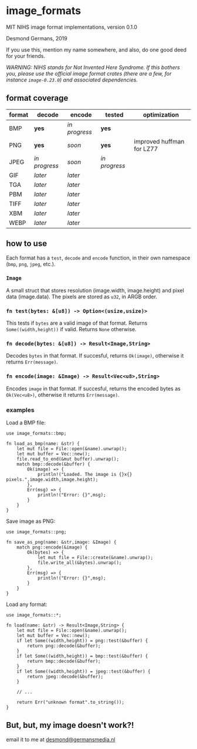 # image_formats
MIT NIHS image format implementations, version 0.1.0

Desmond Germans, 2019

If you use this, mention my name somewhere, and also, do one good deed for your friends.

*WARNING: NIHS stands for Not Invented Here Syndrome. If this bothers you, please use the official image format crates (there are a few, for instance `image-0.23.0`) and associated dependencies.*

## format coverage

format | decode         | encode        | tested        | optimization
-------|----------------|---------------|---------------|-------------
BMP    | **yes**        | *in progress* | **yes**       |
PNG    | **yes**        | *soon*        | **yes**       | improved huffman for LZ77
JPEG   | *in progress*  | *soon*        | *in progress* |
GIF    | *later*        | *later*       |               |
TGA    | *later*        | *later*       |               |
PBM    | *later*        | *later*       |               |
TIFF   | *later*        | *later*       |               |
XBM    | *later*        | *later*       |               |
WEBP   | *later*        | *later*       |               |

## how to use

Each format has a `test`, `decode` and `encode` function, in their own namespace (`bmp`, `png`, `jpeg`, etc.).

### `Image`

A small struct that stores resolution (image.width, image.height) and pixel data (image.data). The pixels are stored as `u32`, in ARGB order.

### `fn test(bytes: &[u8]) -> Option<(usize,usize)>`

This tests if `bytes` are a valid image of that format. Returns `Some((width,height))` if valid. Returns `None` otherwise.

### `fn decode(bytes: &[u8]) -> Result<Image,String>`

Decodes `bytes` in that format. If succesful, returns `Ok(image)`, otherwise it returns `Err(message)`.

### `fn encode(image: &Image) -> Result<Vec<u8>,String>`

Encodes `image` in that format. If succesful, returns the encoded bytes as `Ok(Vec<u8>)`, otherwise it returns `Err(message)`.

### examples

Load a BMP file:

```
use image_formats::bmp;

fn load_as_bmp(name: &str) {
    let mut file = File::open(&name).unwrap();
    let mut buffer = Vec::new();
    file.read_to_end(&mut buffer).unwrap();
    match bmp::decode(&buffer) {
        Ok(image) => {
            println!("Loaded. The image is {}x{} pixels.",image.width,image.height);
        },
        Err(msg) => {
            println!("Error: {}",msg);
        }
    }
}
```

Save image as PNG:

```
use image_formats::png;

fn save_as_png(name: &str,image: &Image) {
    match png::encode(&image) {
        Ok(bytes) => {
            let mut file = File::create(&name).unwrap();
            file.write_all(&bytes).unwrap();
        },
        Err(msg) => {
            println!("Error: {}",msg);
        }
    }
}
```

Load any format:

```
use image_formats::*;

fn load(name: &str) -> Result<Image,String> {
    let mut file = File::open(&name).unwrap();
    let mut buffer = Vec::new();
    if let Some((width,height)) = png::test(&buffer) {
        return png::decode(&buffer);
    }
    if let Some((width,height)) = bmp::test(&buffer) {
        return bmp::decode(&buffer);
    }
    if let Some((width,height)) = jpeg::test(&buffer) {
        return jpeg::decode(&buffer);
    }

    // ...

    return Err("unknown format".to_string());
}
```

## But, but, my image doesn't work?!

email it to me at desmond@germansmedia.nl
